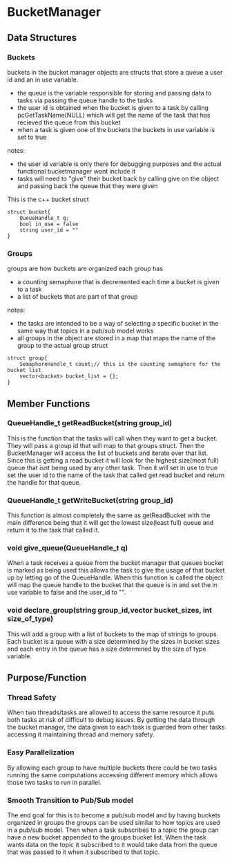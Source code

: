 # BucketManager
## Data Structures
### Buckets
buckets in the bucket manager objects are structs that store a queue a user id and an in use variable.
- the queue is the variable responsible for storing and passing data to tasks via passing the queue handle to the tasks
- the user id is obtained when the bucket is given to a task by calling pcGetTaskName(NULL) which will get the name of the task that has recieved the queue from this bucket
- when a task is given one of the buckets the buckets in use variable is set to true

notes:
- the user id variable is only there for debugging purposes and the actual functional bucketmanager wont include it
- tasks will need to "give" their bucket back by calling give on the object and passing back the queue that they were given

This is the c++ bucket struct

~~~
struct bucket{
    QueueHandle_t q;
    bool in_use = false
    string user_id = ""
}
~~~
### Groups
groups are how buckets are organized each group has
- a counting semaphore that is decremented each time a bucket is given to a task 
- a list of buckets that are part of that group

notes:
- the tasks are intended to be a way of selecting a specific bucket in the same way that topics in a pub/sub model works
- all groups in the object are stored in a map that maps the name of the group to the actual group struct
~~~
struct group{
    SemaphoreHandle_t count;// this is the counting semaphore for the bucket list
    vector<bucket> bucket_list = {};
}
~~~


## Member Functions
### QueueHandle_t getReadBucket(string group_id)
This is the function that the tasks will call when they want to get a bucket. They will pass a group id that will map to that groups struct. Then the BucketManager will access the list of buckets and iterate over that list. Since this is getting a read bucket it will look for the highest size(most full) queue that isnt being used by any other task. Then it will set in use to true set the user id to the name of the task that called get read bucket and return the handle for that queue.
### QueueHandle_t getWriteBucket(string group_id)
This function is almost completely the same as getReadBucket with the main difference being that it will get the lowest size(least full) queue and return it to the task that called it.
### void give_queue(QueueHandle_t q)
When a task receives a queue from the bucket manager that queues bucket is marked as being used this allows the task to give the usage of that bucket up by letting go of the QueueHandle. When this function is called the object will map the queue handle to the bucket that the queue is in and set the in use variable to false and the user_id to "".
### void declare_group(string group_id,vector<int> bucket_sizes, int size_of_type)
This will add a group with a list of buckets to the map of strings to groups. Each bucket is a queue with a size determined by the sizes in bucket sizes and each entry in the queue has a size determined by the size of type variable.  

## Purpose/Function
### Thread Safety
When two threads/tasks are allowed to access the same resource it puts both tasks at risk of difficult to debug issues. By getting the data through the bucket manager, the data given to each task is guarded from other tasks accessing it maintaining thread and memory safety.
### Easy Parallelization 
By allowing each group to have multiple buckets there could be two tasks running the same computations accessing different memory which allows those two tasks to run in parallel.
### Smooth Transition to Pub/Sub model
The end goal for this is to become a pub/sub model and by having buckets organized in groups the groups can be used similar to how topics are used in a pub/sub model. Then when a task subscribes to a topic the group can have a new bucket appended to the groups bucket list. When the task wants data on the topic it subscribed to it would take data from the queue that was passed to it when it subscribed to that topic.